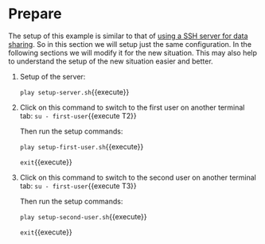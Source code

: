 # Prepare

The setup of this example is similar to that of [using a SSH server
for data
sharing](https://katacoda.com/dvc/courses/examples/ssh-storage). So in
this section we will setup just the same configuration. In the
following sections we will modify it for the new situation. This may
also help to understand the setup of the new situation easier and
better.

1. Setup of the server:

   `play setup-server.sh`{{execute}}
   
2. Click on this command to switch to the first user on another
   terminal tab: `su - first-user`{{execute T2}}
   
   Then run the setup commands:
   
   `play setup-first-user.sh`{{execute}}
   
   `exit`{{execute}}
   
3. Click on this command to switch to the second user on another
   terminal tab: `su - first-user`{{execute T3}}
   
   Then run the setup commands:
   
   `play setup-second-user.sh`{{execute}}
   
   `exit`{{execute}}

